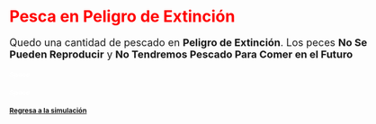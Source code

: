 <style type="text/css">

body{ /* Normal  */
      font-size: 18px;
  }
h1 { /* Header 1 */
  font-size: 28px;
  color: Red;
}
h2 { /* Header 2 */
  font-size: 12px;
}
h3 { /* Header 3 */
  font-size: 12px;
  color: White
}
</style>

# Pesca en Peligro de Extinción

Quedo una cantidad de pescado en **Peligro de Extinción**. Los peces **No Se Pueden Reproducir** y **No Tendremos Pescado Para Comer en el Futuro**

### Space
### Space

## [Regresa a la simulación](https://tuna.shinyapps.io/InfoGraphicsShinny/)

